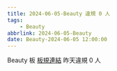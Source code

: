 ```yaml
---
title: 2024-06-05-Beauty 違規 0 人
tags:
    - Beauty
abbrlink: 2024-06-05-Beauty
date: Beauty-2024-06-05 12:00:00
---
```

Beauty 板 [板規連結](https://www.ptt.cc/bbs/Beauty/M.1630069980.A.84B.html)
昨天違規 0 人
